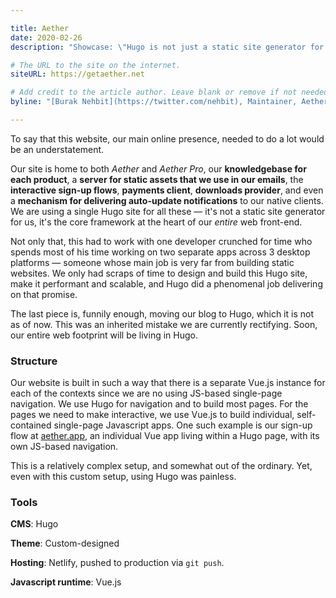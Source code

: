 ```yaml
---

title: Aether
date: 2020-02-26
description: "Showcase: \"Hugo is not just a static site generator for us, it's the core framework at the heart of our entire web front-end.\""

# The URL to the site on the internet.
siteURL: https://getaether.net

# Add credit to the article author. Leave blank or remove if not needed/wanted.
byline: "[Burak Nehbit](https://twitter.com/nehbit), Maintainer, Aether"

---
```


To say that this website, our main online presence, needed to do a lot would be an understatement.

Our site is home to both *Aether* and *Aether Pro*, our **knowledgebase for each product**, a **server for static assets that we use in our emails**, the **interactive sign-up flows**, **payments client**, **downloads provider**, and even a **mechanism for delivering auto-update notifications** to our native clients. We are using a single Hugo site for all these — it's not a static site generator for us, it's the core framework at the heart of our *entire* web front-end.

Not only that, this had to work with one developer crunched for time who spends most of his time working on two separate apps across 3 desktop platforms — someone whose main job is very far from building static websites. We only had scraps of time to design and build this Hugo site, make it performant and scalable, and Hugo did a phenomenal job delivering on that promise.

The last piece is, funnily enough, moving our blog to Hugo, which it is not as of now. This was an inherited mistake we are currently rectifying. Soon, our entire web footprint will be living in Hugo.

### Structure

Our website is built in such a way that there is a separate Vue.js instance for each of the contexts since we are no using JS-based single-page navigation. We use Hugo for navigation and to build most pages. For the pages we need to make interactive, we use Vue.js to build individual, self-contained single-page Javascript apps. One such example is our sign-up flow at [aether.app](https://aether.app), an individual Vue app living within a Hugo page, with its own JS-based navigation.

This is a relatively complex setup, and somewhat out of the ordinary. Yet, even with this custom setup, using Hugo was painless.

### Tools

**CMS**: Hugo

**Theme**: Custom-designed

**Hosting**: Netlify, pushed to production via `git push`.

**Javascript runtime**: Vue.js


